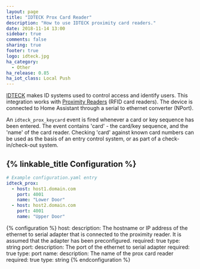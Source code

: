 ```yaml
---
layout: page
title: "IDTECK Prox Card Reader"
description: "How to use IDTECK proximity card readers."
date: 2018-11-14 13:00
sidebar: true
comments: false
sharing: true
footer: true
logo: idteck.jpg
ha_category:
  - Other
ha_release: 0.85
ha_iot_class: Local Push
---
```


[IDTECK](http://www.idteck.com) makes ID systems used to control access and identify users.  This integration works with [Proximity Readers](http://www.idteck.com/en/products/proximity-reader-__-card-%26-tag-__125khz) (RFID card readers). The device is connected to Home Assistant through a serial to ethernet converter (NPort).

An `idteck_prox_keycard` event is fired whenever a card or key sequence has been entered.  The event contains 'card' - the card/key sequence, and the 'name' of the card reader.  Checking 'card' against known card numbers can be used as the basis of an entry control system, or as part of a check-in/check-out system.

## {% linkable_title Configuration %}

``` yaml
# Example configuration.yaml entry
idteck_prox:
  - host: host1.domain.com
    port: 4001
    name: "Lower Door"
  - host: host2.domain.com
    port: 4001
    name: "Upper Door"
```

{% configuration %}
host:
  description: The hostname or IP address of the ethernet to serial adapter that is connected to the proximity reader.  It is assumed that the adapter has been preconfigured.
  required: true
  type: string
port:
  description: The port of the ethernet to serial adapter
  required: true
  type: port
name:
  description: The name of the prox card reader
  required: true
  type: string
{% endconfiguration %}
